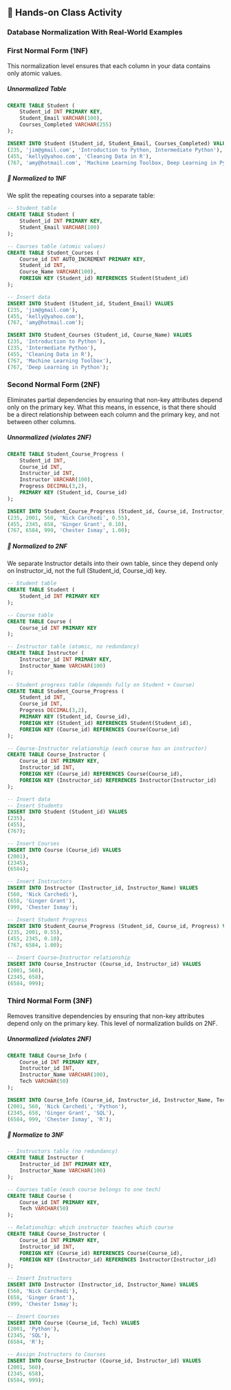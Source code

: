 ## 🎯 Hands-on Class Activity


### Database Normalization With Real-World Examples

### First Normal Form (1NF) 

This normalization level ensures that each column in your data contains only atomic values.
##### Unnormalized Table
```sql
CREATE TABLE Student (
    Student_id INT PRIMARY KEY,
    Student_Email VARCHAR(100),
    Courses_Completed VARCHAR(255)
);

INSERT INTO Student (Student_id, Student_Email, Courses_Completed) VALUES
(235, 'jim@gmail.com', 'Introduction to Python, Intermediate Python'),
(455, 'kelly@yahoo.com', 'Cleaning Data in R'),
(767, 'amy@hotmail.com', 'Machine Learning Toolbox, Deep Learning in Python');
```
##### 📌 Normalized to 1NF

We split the repeating courses into a separate table:
```sql
-- Student table
CREATE TABLE Student (
    Student_id INT PRIMARY KEY,
    Student_Email VARCHAR(100)
);

-- Courses table (atomic values)
CREATE TABLE Student_Courses (
    Course_id INT AUTO_INCREMENT PRIMARY KEY,
    Student_id INT,
    Course_Name VARCHAR(100),
    FOREIGN KEY (Student_id) REFERENCES Student(Student_id)
);

-- Insert data
INSERT INTO Student (Student_id, Student_Email) VALUES
(235, 'jim@gmail.com'),
(455, 'kelly@yahoo.com'),
(767, 'amy@hotmail.com');

INSERT INTO Student_Courses (Student_id, Course_Name) VALUES
(235, 'Introduction to Python'),
(235, 'Intermediate Python'),
(455, 'Cleaning Data in R'),
(767, 'Machine Learning Toolbox'),
(767, 'Deep Learning in Python');
```
 ### Second Normal Form (2NF)

Eliminates partial dependencies by ensuring that non-key attributes depend only on the primary key. What this means, in essence, is that there should be a direct relationship between each column and the primary key, and not between other columns.
##### Unnormalized (violates 2NF)

```sql
CREATE TABLE Student_Course_Progress (
    Student_id INT,
    Course_id INT,
    Instructor_id INT,
    Instructor VARCHAR(100),
    Progress DECIMAL(3,2),
    PRIMARY KEY (Student_id, Course_id)
);

INSERT INTO Student_Course_Progress (Student_id, Course_id, Instructor_id, Instructor, Progress) VALUES
(235, 2001, 560, 'Nick Carchedi', 0.55),
(455, 2345, 658, 'Ginger Grant', 0.10),
(767, 6584, 999, 'Chester Ismay', 1.00);
```
##### 📌 Normalized to 2NF
We separate Instructor details into their own table, since they depend only on Instructor_id, not the full (Student_id, Course_id) key.
```sql
-- Student table
CREATE TABLE Student (
    Student_id INT PRIMARY KEY
);

-- Course table
CREATE TABLE Course (
    Course_id INT PRIMARY KEY
);

-- Instructor table (atomic, no redundancy)
CREATE TABLE Instructor (
    Instructor_id INT PRIMARY KEY,
    Instructor_Name VARCHAR(100)
);

-- Student progress table (depends fully on Student + Course)
CREATE TABLE Student_Course_Progress (
    Student_id INT,
    Course_id INT,
    Progress DECIMAL(3,2),
    PRIMARY KEY (Student_id, Course_id),
    FOREIGN KEY (Student_id) REFERENCES Student(Student_id),
    FOREIGN KEY (Course_id) REFERENCES Course(Course_id)
);

-- Course-Instructor relationship (each course has an instructor)
CREATE TABLE Course_Instructor (
    Course_id INT PRIMARY KEY,
    Instructor_id INT,
    FOREIGN KEY (Course_id) REFERENCES Course(Course_id),
    FOREIGN KEY (Instructor_id) REFERENCES Instructor(Instructor_id)
);

-- Insert data
-- Insert Students
INSERT INTO Student (Student_id) VALUES
(235),
(455),
(767);

-- Insert Courses
INSERT INTO Course (Course_id) VALUES
(2001),
(2345),
(6584);

-- Insert Instructors
INSERT INTO Instructor (Instructor_id, Instructor_Name) VALUES
(560, 'Nick Carchedi'),
(658, 'Ginger Grant'),
(999, 'Chester Ismay');

-- Insert Student Progress
INSERT INTO Student_Course_Progress (Student_id, Course_id, Progress) VALUES
(235, 2001, 0.55),
(455, 2345, 0.10),
(767, 6584, 1.00);

-- Insert Course–Instructor relationship
INSERT INTO Course_Instructor (Course_id, Instructor_id) VALUES
(2001, 560),
(2345, 658),
(6584, 999);
```
### Third Normal Form (3NF)

Removes transitive dependencies by ensuring that non-key attributes depend only on the primary key. This level of normalization builds on 2NF.
##### Unnormalized (violates 2NF)
```sql
CREATE TABLE Course_Info (
    Course_id INT PRIMARY KEY,
    Instructor_id INT,
    Instructor_Name VARCHAR(100),
    Tech VARCHAR(50)
);

INSERT INTO Course_Info (Course_id, Instructor_id, Instructor_Name, Tech) VALUES
(2001, 560, 'Nick Carchedi', 'Python'),
(2345, 658, 'Ginger Grant', 'SQL'),
(6584, 999, 'Chester Ismay', 'R');
```
##### 📌 Normalize to 3NF
```sql
-- Instructors table (no redundancy)
CREATE TABLE Instructor (
    Instructor_id INT PRIMARY KEY,
    Instructor_Name VARCHAR(100)
);

-- Courses table (each course belongs to one tech)
CREATE TABLE Course (
    Course_id INT PRIMARY KEY,
    Tech VARCHAR(50)
);

-- Relationship: which instructor teaches which course
CREATE TABLE Course_Instructor (
    Course_id INT PRIMARY KEY,
    Instructor_id INT,
    FOREIGN KEY (Course_id) REFERENCES Course(Course_id),
    FOREIGN KEY (Instructor_id) REFERENCES Instructor(Instructor_id)
);

-- Insert Instructors
INSERT INTO Instructor (Instructor_id, Instructor_Name) VALUES
(560, 'Nick Carchedi'),
(658, 'Ginger Grant'),
(999, 'Chester Ismay');

-- Insert Courses
INSERT INTO Course (Course_id, Tech) VALUES
(2001, 'Python'),
(2345, 'SQL'),
(6584, 'R');

-- Assign Instructors to Courses
INSERT INTO Course_Instructor (Course_id, Instructor_id) VALUES
(2001, 560),
(2345, 658),
(6584, 999);
```
